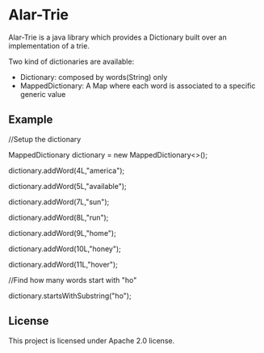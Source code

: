 # Alar-Trie

Alar-Trie is a java library which provides a Dictionary built over an implementation of a trie.


Two kind of dictionaries are available: 
* Dictionary: composed by words(String) only
* MappedDictionary: A Map where each word is associated to a specific generic value


## Example

//Setup the dictionary

MappedDictionary<Long> dictionary = new MappedDictionary<>();

dictionary.addWord(4L,"america");

dictionary.addWord(5L,"available");

dictionary.addWord(7L,"sun");

dictionary.addWord(8L,"run");

dictionary.addWord(9L,"home");

dictionary.addWord(10L,"honey");

dictionary.addWord(11L,"hover");


//Find how many words start with "ho"

dictionary.startsWithSubstring("ho");

## License

This project is licensed under Apache 2.0 license.
